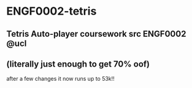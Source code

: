 # ENGF0002-tetris
Tetris Auto-player coursework src
ENGF0002 @ucl
---------------------
 (literally just enough to get 70% oof) 
---------------------
after a few changes it now runs up to 53k!!
